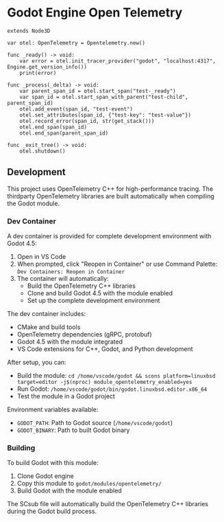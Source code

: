 # Godot Engine Open Telemetry

```gdscript
extends Node3D

var otel: OpenTelemetry = Opentelemetry.new()

func _ready() -> void:
	var error = otel.init_tracer_provider("godot", "localhost:4317", Engine.get_version_info())
	print(error)

func _process(_delta) -> void:
	var parent_span_id = otel.start_span("test-_ready")
	var span_id = otel.start_span_with_parent("test-child", parent_span_id)
	otel.add_event(span_id, "test-event")
	otel.set_attributes(span_id, {"test-key": "test-value"})
	otel.record_error(span_id, str(get_stack()))
	otel.end_span(span_id)
	otel.end_span(parent_span_id)

func _exit_tree() -> void:
	otel.shutdown()
```

## Development

This project uses OpenTelemetry C++ for high-performance tracing. The thirdparty OpenTelemetry libraries are built automatically when compiling the Godot module.

### Dev Container

A dev container is provided for complete development environment with Godot 4.5:

1. Open in VS Code
2. When prompted, click "Reopen in Container" or use Command Palette: `Dev Containers: Reopen in Container`
3. The container will automatically:
   - Build the OpenTelemetry C++ libraries
   - Clone and build Godot 4.5 with the module enabled
   - Set up the complete development environment

The dev container includes:
- CMake and build tools
- OpenTelemetry dependencies (gRPC, protobuf)
- Godot 4.5 with the module integrated
- VS Code extensions for C++, Godot, and Python development

After setup, you can:
- Build the module: `cd /home/vscode/godot && scons platform=linuxbsd target=editor -j$(nproc) module_opentelemetry_enabled=yes`
- Run Godot: `/home/vscode/godot/bin/godot.linuxbsd.editor.x86_64`
- Test the module in a Godot project

Environment variables available:
- `GODOT_PATH`: Path to Godot source (`/home/vscode/godot`)
- `GODOT_BINARY`: Path to built Godot binary

### Building

To build Godot with this module:

1. Clone Godot engine
2. Copy this module to `godot/modules/opentelemetry/`
3. Build Godot with the module enabled

The SCsub file will automatically build the OpenTelemetry C++ libraries during the Godot build process.
